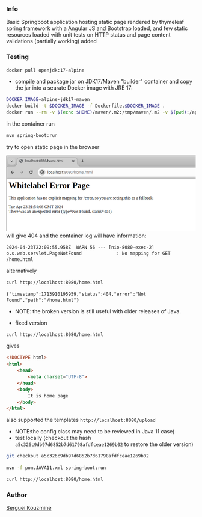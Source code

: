 ### Info

Basic Springboot application hosting static page rendered by thymeleaf spring framework with a Angular JS and Bootstrap loaded, and few static resources loaded
with unit tests on HTTP status and page content validations (partially working) added

### Testing

```sh
docker pull openjdk:17-alpine
```

* compile and package jar on JDK17/Maven "builder" container and copy the jar into a searate Docker image with JRE 17:

```sh
DOCKER_IMAGE=alpine-jdk17-maven
docker build -t $DOCKER_IMAGE -f Dockerfile.$DOCKER_IMAGE .
docker run --rm -v $(echo $HOME)/maven/.m2:/tmp/maven/.m2 -v $(pwd):/app --entrypoint sh -p 8080:8080 -it $DOCKER_IMAGE
```

in the container run

```sh
mvn spring-boot:run
```

try to open static page in the browser

![Docker 404](https://github.com/sergueik/springboot_study/blob/master/basic-static-java17/screenshots/capture404.png)
will give 404
and the container log will have information:

```text
2024-04-23T22:09:55.958Z  WARN 56 --- [nio-8080-exec-2] o.s.web.servlet.PageNotFound             : No mapping for GET /home.html
```

alternatively
```sh
curl http://localhost:8080/home.html
```

```text
{"timestamp":1713910195959,"status":404,"error":"Not Found","path":"/home.html"}
```
* NOTE: the broken version is still useful with older releases of Java.

* fixed version
```sh
curl http://localhost:8080/home.html
```
gives 
```HTML
<!DOCTYPE html>
<html>
    <head>
        <meta charset="UTF-8">
    </head>
    <body>
        It is home page
    </body>
</html>
```

also supported the templates `http://localhost:8080/upload`

* NOTE:the config class may need to be reviewed in Java 11 case)
* test locally (checkout the hash `a5c326c9db97d6852b7d61798afdfceae1269b02` to restore the older version)

```sh
git checkout a5c326c9db97d6852b7d61798afdfceae1269b02
```
```sh
mvn -f pom.JAVA11.xml spring-boot:run
```
```sh
curl http://localhost:8080/home.html
```
### Author
[Serguei Kouzmine](kouzmine_serguei@yahoo.com)

